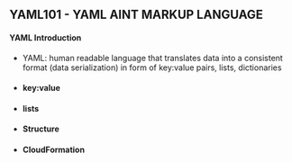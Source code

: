 ## YAML101 - YAML AINT MARKUP LANGUAGE ##

#### YAML Introduction ####
* YAML: human readable language that translates data into a consistent format (data serialization) in form of key:value pairs, lists, dictionaries
* #### key:value ####
* #### lists ####
* #### Structure ####
* #### CloudFormation ####
